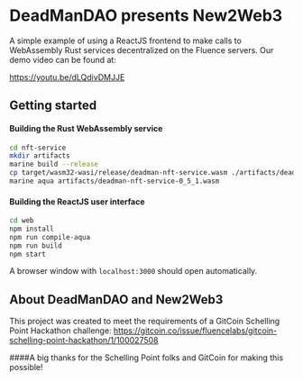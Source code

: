 # DeadManDAO presents New2Web3
A simple example of using a ReactJS frontend to make calls to WebAssembly Rust services decentralized on the Fluence servers.
Our demo video can be found at:

https://youtu.be/dLQdivDMJJE

## Getting started

#### Building the Rust WebAssembly service

```bash
cd nft-service
mkdir artifacts
marine build --release
cp target/wasm32-wasi/release/deadman-nft-service.wasm ./artifacts/deadmandao-nft-service-0_5_1.wasm
marine aqua artifacts/deadman-nft-service-0_5_1.wasm
```

#### Building the ReactJS user interface

```bash
cd web
npm install
npm run compile-aqua
npm run build
npm start
```

A browser window with `localhost:3000` should open automatically.

## About DeadManDAO and New2Web3
This project was created to meet the requirements of a GitCoin Schelling Point Hackathon challenge:
https://gitcoin.co/issue/fluencelabs/gitcoin-schelling-point-hackathon/1/100027508

####A big thanks for the Schelling Point folks and GitCoin for making this possible!
